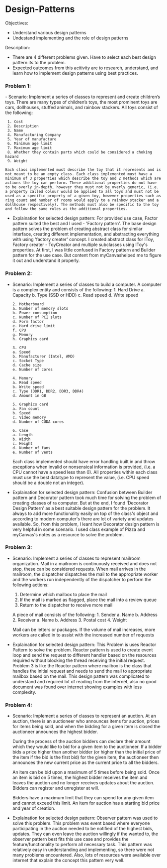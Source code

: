 <h1>Design-Patterns</h1>

Objectives:
 - Understand various design patterns 
 - Undestand implementing and the role of design patterns

Description:
- There are 4 different problems given. Have to select each best design pattern its to the problem.
- Expected outcomes from this acitivity are to research, understand, and learn how to implement design patterns using best practices.  


  
<h3>Problem 1:</h3>
- Scenario: 
    Implement a series of classes to represent and create children’s toys. There are many types of children’s toys, the most prominent toys are cars, dollhouses, stuffed animals, and rainbow stackers. All toys consist of the following:
  
     1. Cost
     2. Description
     3. Name
     4. Manufacturing Company
     5. Year of manufacture
     6. Minimum age limit
     7. Maximum age limit
     8. Whether they contain parts which could be considered a choking hazard
     9. Weight
         
    Each class implemented must describe the toy that it represents and is not meant to be an empty class. Each class implemented must have a minimum of 3 properties which describe the toy and 2 methods which are actions the toy can perform. These additional properties do not have to be overly in-depth, however they must not be overly generic, (i.e. a property called colour would be applied to all toys and must not be used as a specific property of a given toy, however properties such as ring count and number of rooms would apply to a rainbow stacker and a dollhouse respectively). The methods must also be specific to the toy and follow the same rules as the additional properties.
     
- Explaination for selected design pattern:
   For provided use case, Factor pattern suited the best and I used - 'Factory pattern'. The base design pattern solves the problem of creating abstract class for similar interface, creating different implementation, and abstracting everything with using 'factory creater' concept. I created abstract class for IToy, Factory creater - ToyCreator and multiple subclasses using IToy's properties. At first, I was little confused in Factory pattern and Builder pattern for the use case. But content from myCanvashelped me to figure it out and understand it properly.




    
<h3>Problem 2:</h3>

- Scenario:
    Implement a series of classes to build a computer. A computer is a complex entity and consists of the following:
      1. Hard Drive
      a. Capacity
      b. Type (SSD or HDD)
      c. Read speed
      d. Write speed
  
      2. Motherboard
      a. Number of memory slots
      b. Power consumption
      c. Number of PCI slots
      d. Form factor
      e. Hard drive limit
      f. CPU
      g. Memory
      h. Graphics card
  
      3. CPU
      a. Speed
      b. Manufacturer (Intel, AMD)
      c. Socket Type
      d. Cache size
      e. Number of cores
  
      4. Memory
      a. Read speed
      b. Write speed
      c. Type (DDR1, DDR2, DDR3, DDR4)
      d. Amount in GB
  
      5. Graphics card
      a. Fan count
      b. Speed
      c. Video memory
      d. Number of CUDA cores
  
      6. Case
      a. Length
      b. Width
      c. Height
      d. Number of fans
      e. Number of vents
  
    Each class implemented should have error handling built in and throw exceptions when invalid or nonsensical information is provided, (i.e. a CPU cannot have a speed less than 0). All properties within each class must use the best datatype to represent the value, (i.e. CPU speed should be a double not an integer).

- Explaination for selected design pattern:
   Confusion between Builder pattern and Decorator pattern took much time for solving the problem of creating classes of ra computer. But at the end, I found 'Decorator Design Pattern' as a best suitable design pattern for the problem. It always to add more functionality easily on top of the class's object and according to modern computer's there are lot of variety and updates available. So, from this problem, I leant how Decorator design pattern is very helpful in some scenario. I used class example of Pizza and myCanvas's notes as a resource to solve the problem.




<h3>Problem 3:</h3>

- Scenario:
    Implement a series of classes to represent mailroom organization. Mail in a mailroom is continuously received and does not stop, these can be considered requests. When mail arrives in the mailroom, the dispatcher dispatches the mail to the appropriate worker and the workers run independently of the dispatcher to perform the following actions:
     
     1. Determine which mailbox to place the mail
     2. If the mail is marked as flagged, place the mail into a review queue
     3. Return to the dispatcher to receive more mail
   
     A piece of mail consists of the following:
       1. Sender
         a. Name
         b. Address
       2. Receiver
         a. Name
         b. Address
       3. Postal cost
       4. Weight
  
  Mail can be letters or packages. If the volume of mail increases, more workers are called in to assist with the increased number of requests
  
- Explaination for selected design pattern:
    This Problem is uses Reactor Pattern to solve the problem. Reactor pattern is used to create event loop and send the request to different handler based on the resources required without blocking the thread receiving the initial request. Problem 3 is like the Reactor pattern where mailbox is the class that handles the initial request and needs to send the mail to appropriate mailbox based on the mail. This design pattern was complicated to understand and required lot of reading from the internet, also no good document was found over internet showing examples with less complexity.





<h3>Problem 4:</h3>

- Scenario:
     Implement a series of classes to represent an auction. At an auction, there is an auctioneer who announces items for auction, prices for items being sold, and when the bidding for a given item is closed
   the auctioneer announces the highest bidder.
  
   During the process of the auction bidders can declare their amount which they would like to bid for a given item to the auctioneer. If a bidder bids a price higher than another bidder (or higher than the
   initial price of the item if the bid is the first bid) for the given item, the auctioneer then announces the new current price as the current price to all the bidders.
  
   An item can be bid upon a maximum of 5 times before being sold. Once an item is bid on 5 times, the highest bidder receives the item and leaves the auction and no longer receives updates about the
   auction. Bidders can register and unregister at will.
  
   Bidders have a maximum limit that they can spend for any given item and cannot exceed this limit. An item for auction has a starting bid price and year of creation.
  
- Explaination for selected design pattern:
    Observer pattern was used to solve this problem. This problem was event based where everyone participating in the auction needed to be notified of the highest bids, updates. They can even leave the auction willingly if the wanted to, the observer pattern best fits this use case and provides the feature/functionality to perform all necessary task. This pattern was relatively easy in understanding and implementing, so there were not many problems encountered. Also, lots of resources were available over internet that explain the concept this pattern very well.
